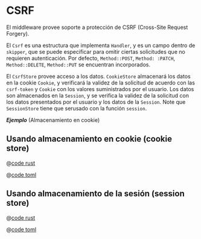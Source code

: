 # CSRF

El middleware provee soporte a protección de CSRF (Cross-Site Request Forgery).

El `Csrf` es una estructura que implementa `Handler`, y es un campo dentro de `skipper`, que se puede especificar para omitir ciertas solicitudes que no requieren autenticación. Por defecto, `Method::POST`, `Method: :PATCH`, `Method::DELETE`, `Method::PUT` se encuentran incorporados.

El `CsrfStore` provee acceso a los datos. `CookieStore` almacenará los datos en la cookie `Cookie`, y verificará la validez de la solicitud de acuerdo con las `csrf-token` y `Cookie` con los valores suministrados por el usuario. Los datos son almacenados en la `Session`, y se verifica la validez de la solicitud con los datos presentados por el usuario y los datos de la `Session`. Note que `SessionStore` tiene que serusado con la función `session`.

_**Ejemplo**_ (Almacenamiento en cookie)

## Usando almacenamiento en cookie (cookie store)

<CodeGroup>
  <CodeGroupItem title="main.rs" active>

@[code rust](../../../../codes/csrf-cookie-store/src/main.rs)

  </CodeGroupItem>
  <CodeGroupItem title="Cargo.toml">

@[code toml](../../../../codes/csrf-cookie-store/Cargo.toml)

  </CodeGroupItem>
</CodeGroup>


## Usando almacenamiento de la sesión (session store)

<CodeGroup>
  <CodeGroupItem title="main.rs" active>

@[code rust](../../../../codes/csrf-session-store/src/main.rs)

  </CodeGroupItem>
  <CodeGroupItem title="Cargo.toml">

@[code toml](../../../../codes/csrf-session-store/Cargo.toml)

  </CodeGroupItem>
</CodeGroup>
